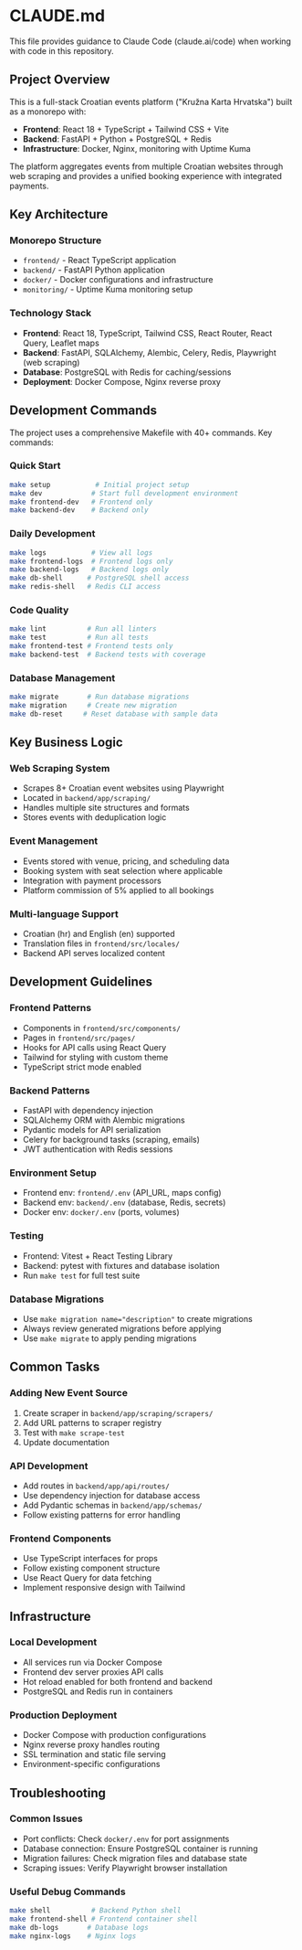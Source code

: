 # CLAUDE.md

This file provides guidance to Claude Code (claude.ai/code) when working with code in this repository.

## Project Overview

This is a full-stack Croatian events platform ("Kružna Karta Hrvatska") built as a monorepo with:
- **Frontend**: React 18 + TypeScript + Tailwind CSS + Vite
- **Backend**: FastAPI + Python + PostgreSQL + Redis
- **Infrastructure**: Docker, Nginx, monitoring with Uptime Kuma

The platform aggregates events from multiple Croatian websites through web scraping and provides a unified booking experience with integrated payments.

## Key Architecture

### Monorepo Structure
- `frontend/` - React TypeScript application
- `backend/` - FastAPI Python application  
- `docker/` - Docker configurations and infrastructure
- `monitoring/` - Uptime Kuma monitoring setup

### Technology Stack
- **Frontend**: React 18, TypeScript, Tailwind CSS, React Router, React Query, Leaflet maps
- **Backend**: FastAPI, SQLAlchemy, Alembic, Celery, Redis, Playwright (web scraping)
- **Database**: PostgreSQL with Redis for caching/sessions
- **Deployment**: Docker Compose, Nginx reverse proxy

## Development Commands

The project uses a comprehensive Makefile with 40+ commands. Key commands:

### Quick Start
```bash
make setup           # Initial project setup
make dev            # Start full development environment
make frontend-dev   # Frontend only
make backend-dev    # Backend only
```

### Daily Development
```bash
make logs           # View all logs
make frontend-logs  # Frontend logs only
make backend-logs   # Backend logs only
make db-shell      # PostgreSQL shell access
make redis-shell   # Redis CLI access
```

### Code Quality
```bash
make lint          # Run all linters
make test          # Run all tests
make frontend-test # Frontend tests only
make backend-test  # Backend tests with coverage
```

### Database Management
```bash
make migrate       # Run database migrations
make migration     # Create new migration
make db-reset     # Reset database with sample data
```

## Key Business Logic

### Web Scraping System
- Scrapes 8+ Croatian event websites using Playwright
- Located in `backend/app/scraping/`
- Handles multiple site structures and formats
- Stores events with deduplication logic

### Event Management
- Events stored with venue, pricing, and scheduling data
- Booking system with seat selection where applicable
- Integration with payment processors
- Platform commission of 5% applied to all bookings

### Multi-language Support
- Croatian (hr) and English (en) supported
- Translation files in `frontend/src/locales/`
- Backend API serves localized content

## Development Guidelines

### Frontend Patterns
- Components in `frontend/src/components/`
- Pages in `frontend/src/pages/`
- Hooks for API calls using React Query
- Tailwind for styling with custom theme
- TypeScript strict mode enabled

### Backend Patterns
- FastAPI with dependency injection
- SQLAlchemy ORM with Alembic migrations
- Pydantic models for API serialization
- Celery for background tasks (scraping, emails)
- JWT authentication with Redis sessions

### Environment Setup
- Frontend env: `frontend/.env` (API_URL, maps config)
- Backend env: `backend/.env` (database, Redis, secrets)
- Docker env: `docker/.env` (ports, volumes)

### Testing
- Frontend: Vitest + React Testing Library
- Backend: pytest with fixtures and database isolation
- Run `make test` for full test suite

### Database Migrations
- Use `make migration name="description"` to create migrations
- Always review generated migrations before applying
- Use `make migrate` to apply pending migrations

## Common Tasks

### Adding New Event Source
1. Create scraper in `backend/app/scraping/scrapers/`
2. Add URL patterns to scraper registry
3. Test with `make scrape-test`
4. Update documentation

### API Development
- Add routes in `backend/app/api/routes/`
- Use dependency injection for database access
- Add Pydantic schemas in `backend/app/schemas/`
- Follow existing patterns for error handling

### Frontend Components
- Use TypeScript interfaces for props
- Follow existing component structure
- Use React Query for data fetching
- Implement responsive design with Tailwind

## Infrastructure

### Local Development
- All services run via Docker Compose
- Frontend dev server proxies API calls
- Hot reload enabled for both frontend and backend
- PostgreSQL and Redis run in containers

### Production Deployment
- Docker Compose with production configurations
- Nginx reverse proxy handles routing
- SSL termination and static file serving
- Environment-specific configurations

## Troubleshooting

### Common Issues
- Port conflicts: Check `docker/.env` for port assignments
- Database connection: Ensure PostgreSQL container is running
- Migration failures: Check migration files and database state
- Scraping issues: Verify Playwright browser installation

### Useful Debug Commands
```bash
make shell          # Backend Python shell
make frontend-shell # Frontend container shell
make db-logs       # Database logs
make nginx-logs    # Nginx logs
```